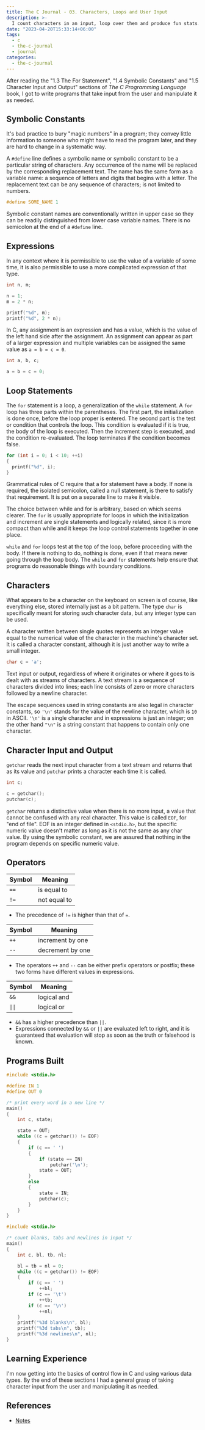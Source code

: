 ```yaml
---
title: The C Journal - 03. Characters, Loops and User Input
description: >-
  I count characters in an input, loop over them and produce fun stats.
date: "2023-04-20T15:33:14+06:00"
tags:
  - c
  - the-c-journal
  - journal
categories:
  - the-c-journal
---
```


After reading the "1.3 The For Statement", "1.4 Symbolic Constants" and "1.5
Character Input and Output" sections of _The C Programming Language_ book, I
got to write programs that take input from the user and manipulate it as
needed.

## Symbolic Constants

It's bad practice to bury "magic numbers" in a program; they convey little
information to someone who might have to read the program later, and they are
hard to change in a systematic way.

A `#define` line defines a symbolic name or symbolic constant to be a
particular string of characters. Any occurrence of the name will be replaced by
the corresponding replacement text. The name has the same form as a variable
name: a sequence of letters and digits that begins with a letter. The
replacement text can be any sequence of characters; is not limited to numbers.

```c
#define SOME_NAME 1
```

Symbolic constant names are conventionally written in upper case so they can be
readily distinguished from lower case variable names. There is no semicolon at
the end of a `#define` line.

## Expressions

In any context where it is permissible to use the value of a variable of some
time, it is also permissible to use a more complicated expression of that type.

```c
int n, m;

n = 1;
m = 2 * n;

printf("%d", m);
printf("%d", 2 * n);
```

In C, any assignment is an expression and has a value, which is the value of
the left hand side after the assignment. An assignment can appear as part of a
larger expression and multiple variables can be assigned the same value as `a =
b = c = 0`.

```c
int a, b, c;

a = b = c = 0;
```

## Loop Statements

The `for` statement is a loop, a generalization of the `while` statement. A
`for` loop has three parts within the parentheses. The first part, the
initialization is done once, before the loop proper is entered. The second part
is the test or condition that controls the loop. This condition is evaluated if
it is true, the body of the loop is executed. Then the increment step is
executed, and the condition re-evaluated. The loop terminates if the condition
becomes false.

```c
for (int i = 0; i < 10; ++i)
{
  printf("%d", i);
}
```

Grammatical rules of C require that a for statement have a body. If none is
required, the isolated semicolon, called a null statement, is there to satisfy
that requirement. It is put on a separate line to make it visible.

The choice between while and for is arbitrary, based on which seems clearer.
The `for` is usually appropriate for loops in which the initialization and
increment are single statements and logically related, since it is more compact
than while and it keeps the loop control statements together in one place.

`while` and `for` loops test at the top of the loop, before proceeding with the
body. If there is nothing to do, nothing is done, even if that means never
going through the loop body. The `while` and `for` statements help ensure that
programs do reasonable things with boundary conditions.

## Characters

What appears to be a character on the keyboard on screen is of course, like
everything else, stored internally just as a bit pattern. The type `char` is
specifically meant for storing such character data, but any integer type can be
used.

A character written between single quotes represents an integer value equal to
the numerical value of the character in the machine's character set. It is
called a character constant, although it is just another way to write a small
integer.

```c
char c = 'a';
```

Text input or output, regardless of where it originates or where it goes to is
dealt with as streams of characters. A text stream is a sequence of characters
divided into lines; each line consists of zero or more characters followed by a
newline character.

The escape sequences used in string constants are also legal in character
constants, so `'\n'` stands for the value of the newline character, which is
`10` in ASCII. `'\n'` is a single character and in expressions is just an
integer; on the other hand `"\n"` is a string constant that happens to contain
only one character.

## Character Input and Output

`getchar` reads the next input character from a text stream and returns that as
its value and `putchar` prints a character each time it is called.

```c
int c;

c = getchar();
putchar(c);
```

`getchar` returns a distinctive value when there is no more input, a value that
cannot be confused with any real character. This value is called `EOF`, for
"end of file". EOF is an integer defined in `<stdio.h>`, but the specific
numeric value doesn't matter as long as it is not the same as any char value.
By using the symbolic constant, we are assured that nothing in the program
depends on specific numeric value.

## Operators

| Symbol | Meaning      |
| ------ | ------------ |
| `==`   | is equal to  |
| `!=`   | not equal to |

- The precedence of `!=` is higher than that of `=`.

| Symbol | Meaning          |
| ------ | ---------------- |
| `++`   | increment by one |
| `--`   | decrement by one |

- The operators `++` and `--` can be either prefix operators or postfix; these
  two forms have different values in expressions.

| Symbol | Meaning     |
| ------ | ----------- |
| `&&`   | logical and |
| `\|\|` | logical or  |

- `&&` has a higher precedence than `||`.
- Expressions connected by `&&` or `||` are evaluated left to right, and it is
  guaranteed that evaluation will stop as soon as the truth or falsehood is
  known.

## Programs Built

```c
#include <stdio.h>

#define IN 1
#define OUT 0

/* print every word in a new line */
main()
{
    int c, state;

    state = OUT;
    while ((c = getchar()) != EOF)
    {
        if (c == ' ')
        {
            if (state == IN)
                putchar('\n');
            state = OUT;
        }
        else
        {
            state = IN;
            putchar(c);
        }
    }
}
```

```c
#include <stdio.h>

/* count blanks, tabs and newlines in input */
main()
{
    int c, bl, tb, nl;

    bl = tb = nl = 0;
    while ((c = getchar()) != EOF)
    {
        if (c == ' ')
            ++bl;
        if (c == '\t')
            ++tb;
        if (c == '\n')
            ++nl;
    }
    printf("%3d blanks\n", bl);
    printf("%3d tabs\n", tb);
    printf("%3d newlines\n", nl);
}
```

## Learning Experience

I'm now getting into the basics of control flow in C and using various data
types. By the end of these sections I had a general grasp of taking character
input from the user and manipulating it as needed.

## References

- [Notes](https://github.com/jNaimXIII/Books/blob/main/The%20C%20Programming%20Language/chapters/01/notes.md)
